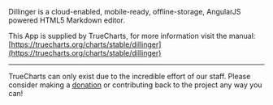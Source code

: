 Dillinger is a cloud-enabled, mobile-ready, offline-storage, AngularJS powered HTML5 Markdown editor.

This App is supplied by TrueCharts, for more information visit the manual: [https://truecharts.org/charts/stable/dillinger](https://truecharts.org/charts/stable/dillinger)

---

TrueCharts can only exist due to the incredible effort of our staff.
Please consider making a [donation](https://truecharts.org/about/sponsor) or contributing back to the project any way you can!
